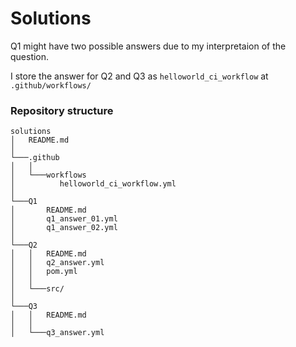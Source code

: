 # Solutions

Q1 might have two possible answers due to my interpretaion of the question.

I store the answer for Q2 and Q3 as `helloworld_ci_workflow` at `.github/workflows/`

### Repository structure
```
solutions
│   README.md    
│
└───.github
│   │
│   └───workflows
│          helloworld_ci_workflow.yml
│   
└───Q1
│       README.md
│       q1_answer_01.yml
│       q1_answer_02.yml
│   
└───Q2
│   │   README.md
│   │   q2_answer.yml
│   │   pom.yml
│   │
│   └───src/
│   
└───Q3
│   │   README.md
│   │
│   └───q3_answer.yml

```
